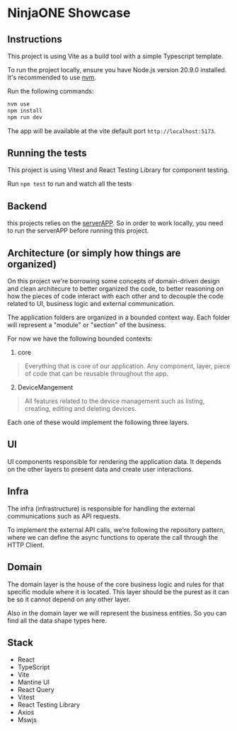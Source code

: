 # NinjaONE Showcase

## Instructions

This project is using Vite as a build tool with a simple Typescript template.

To run the project locally, ensure you have Node.js version 20.9.0 installed. It's recommended to use [nvm](https://github.com/nvm-sh/nvm).

Run the following commands:

```bash
nvm use
npm install
npm run dev
```

The app will be available at the vite default port `http://localhost:5173`.

## Running the tests

This project is using Vitest and React Testing Library for component testing.

Run `npm test` to run and watch all the tests

## Backend

this projects relies on the [serverAPP](https://github.com/NinjaRMM/devicesTask_serverApp).
So in order to work locally, you need to run the serverAPP before running this project.

## Architecture (or simply how things are organized)

On this project we're borrowing some concepts of domain-driven design and clean architecure to better organized the code, to better reasoning on how the pieces of code interact with each other and to decouple the code related to UI, business logic and external communication.

The application folders are organized in a bounded context way. Each folder will represent a "module" or "section" of the business.

For now we have the following bounded contexts:

1. core

> Everything that is core of our application. Any component, layer, piece of code that can be reusable throughout the app.

2. DeviceMangement

> All features related to the device management such as listing, creating, editing and deleting devices.

Each one of these would implement the following three layers.

## UI

UI components responsible for rendering the application data. It depends on the other layers to present data and create user interactions.

## Infra

The infra (infrastructure) is responsible for handling the external communications such as API requests.

To implement the external API calls, we're following the repository pattern, where we can define the async functions to operate the call through the HTTP Client.

## Domain

The domain layer is the house of the core business logic and rules for that specific module where it is located.
This layer should be the purest as it can be so it cannot depend on any other layer.

Also in the domain layer we will represent the business entities. So you can find all the data shape types here.

## Stack

- React
- TypeScript
- Vite
- Mantine UI
- React Query
- Vitest
- React Testing Library
- Axios
- Mswjs
